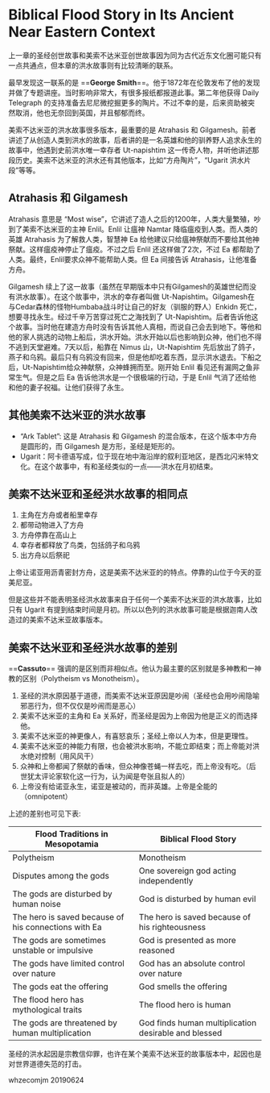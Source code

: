 # Biblical Flood Story in Its Ancient Near Eastern Context 

上一章的圣经创世故事和美索不达米亚创世故事因为同为古代近东文化圈可能只有一点共通点，但本章的洪水故事则有比较清晰的联系。

最早发现这一联系的是 ==**George Smith**==。他于1872年在伦敦发布了他的发现并做了专题讲座。当时影响非常大，有很多报纸都报道此事。第二年他获得 Daily Telegraph 的支持准备去尼尼微挖掘更多的陶片。不过不幸的是，后来资助被突然取消，他也无奈回到英国，并且郁郁而终。

美索不达米亚的洪水故事很多版本，最重要的是 Atrahasis 和 Gilgamesh。前者讲述了从创造人类到洪水的故事，后者讲的是一名英雄和他的驯养野人追求永生的故事中，他遇到史前洪水唯一幸存者 Ut-napishtim 这一传奇人物，并听他讲述那段历史。美索不达米亚的洪水还有其他版本，比如“方舟陶片”，“Ugarit 洪水片段”等等。

## Atrahasis 和 Gilgamesh

Atrahasis 意思是 “Most wise”，它讲述了造人之后的1200年，人类大量繁殖，吵到了美索不达米亚的主神 Enlil。Enlil 让瘟神 Namtar 降临瘟疫到人类。而人类的英雄 Atrahasis 为了解救人类，智慧神 Ea 给他建议只给瘟神祭献而不要给其他神祭献。这样瘟疫神停止了瘟疫。不过之后 Enlil 还这样做了2次，不过 Ea 都帮助了人类。最终，Enlil要求众神不能帮助人类。但 Ea 间接告诉 Atrahasis，让他准备方舟。

Gilgamesh 续上了这一故事（虽然在早期版本中只有Gilgamesh的英雄世纪而没有洪水故事）。在这个故事中，洪水的幸存者叫做 Ut-Napishtim。Gilgamesh在与Cedar森林的怪物Humbaba战斗时让自己的好友（驯服的野人）Enkidn 死亡，想要寻找永生。经过千辛万苦穿过死亡之海找到了 Ut-Napishtim。后者告诉他这个故事。当时他在建造方舟时没有告诉其他人真相，而说自己会去到地下。等他和他的家人挑选的动物上船后，洪水开始。洪水开始以后也影响到众神，他们也不得不逃到天堂避难。7天以后，船靠在 Nimus 山，Ut-Napishtim 先后放出了鸽子，燕子和乌鸦。最后只有乌鸦没有回来，但是他却吃着东西，显示洪水退去。下船之后，Ut-Napishtim给众神献祭，众神蜂拥而至。刚开始 Enlil 看见还有漏网之鱼非常生气。但是之后 Ea 告诉他洪水是一个很极端的行动，于是 Enlil 气消了还给他和他的妻子祝福。让他们获得了永生。



## 其他美索不达米亚的洪水故事

- “Ark Tablet”: 这是 Atrahasis 和 Gilgamesh 的混合版本，在这个版本中方舟是圆形的，而 Gilgamesh 是方形，圣经是矩形的。
- Ugarit：阿卡德语写成，位于现在地中海沿岸的叙利亚地区，是西北闪米特文化。在这个故事中，有和圣经类似的一点——洪水在月初结束。



## 美索不达米亚和圣经洪水故事的相同点

1. 主角在方舟或者船里幸存
2. 都带动物进入了方舟
3. 方舟停靠在高山上
4. 幸存者都释放了鸟类，包括鸽子和乌鸦
5. 出方舟以后祭祀

上帝让诺亚用沥青密封方舟，这是美索不达米亚的的特点。停靠的山位于今天的亚美尼亚。

但是这些并不能表明圣经洪水故事来自于任何一个美索不达米亚的洪水故事，比如只有 Ugarit 有提到结束时间是月初。所以以色列的洪水故事可能是根据迦南人改造过的美索不达米亚故事版本。



## 美索不达米亚和圣经洪水故事的差别

==**Cassuto**== 强调的是区别而非相似点。他认为最主要的区别就是多神教和一神教的区别（Polytheism vs Monotheism）。

1. 圣经的洪水原因基于道德，而美索不达米亚原因是吵闹（圣经也会用吵闹隐喻邪恶行为，但不仅仅是吵闹而是恶心）
2. 美索不达米亚的主角和 Ea 关系好，而圣经是因为上帝因为他是正义的而选择他。
3. 美索不达米亚的神更像人，有喜怒哀乐；圣经上帝以人为本，但是更理性。
4. 美索不达米亚的神能力有限，也会被洪水影响，不能立即结束；而上帝能对洪水绝对控制（用风风干）
5. 众神和上帝都闻了祭献的香味，但众神像苍蝇一样去吃，而上帝没有吃。（后世犹太评论家软化这一行为，认为闻是夸张且拟人的）
6. 上帝没有给诺亚永生，诺亚是被动的，而非英雄。上帝是全能的（omnipotent）

上述的差别也可见下表:

| Flood Traditions in Mesopotamia                      | Biblical Flood Story                                 |
| ---------------------------------------------------- | ---------------------------------------------------- |
| Polytheism                                           | Monotheism                                           |
| Disputes among the gods                              | One sovereign god acting independently               |
| The gods are disturbed by human noise                | God is disturbed by human evil                       |
| The hero is saved because of his connections with Ea | The hero is saved because of his righteousness       |
| The gods are sometimes unstable or impulsive         | God is presented as more reasoned                    |
| The gods have limited control over nature            | God has an absolute control over nature              |
| The gods eat the offering                            | God smells the offering                              |
| The flood hero has mythological traits               | The flood hero is human                              |
| The gods are threatened by human multiplication      | God finds human multiplication desirable and blessed |

圣经的洪水起因是宗教信仰罪，也许在某个美索不达米亚的故事版本中，起因也是对世界道德失范的打击。



whzecomjm
20190624